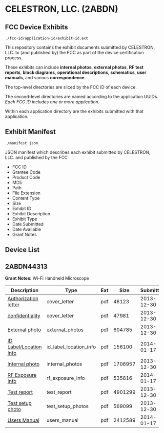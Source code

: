 # CELESTRON, LLC. (2ABDN)
## FCC Device Exhibits

```
./fcc-id/application-id/exhibit-id.ext
```

This repository contains the exhibit documents submitted by CELESTRON, LLC. to (and published by) the FCC as part of the device certification process.

These exhibits can include **internal photos**, **external photos**, **RF test reports**, **block diagrams**, **operational descriptions**, **schematics**, **user manuals**, and various **correspondence**.

The top-level directories are sliced by the FCC ID of each device.

The second-level directories are named according to the application UUIDs. *Each FCC ID includes one or more application.*

Within each application directory are the exhibits submitted with that application. 

## Exhibit Manifest

```
./manifest.json
```

JSON manifest which describes each exhibit submitted by CELESTRON, LLC. and published by the FCC.

- FCC ID
- Grantee Code
- Product Code
- MD5
- Path
- File Extension
- Content Type
- Size
- Exhibit ID
- Exhibit Description
- Exhibit Type
- Date Submitted
- Date Available
- Grant Notes

## Device List
## 2ABDN44313
**Grant Notes:** Wi-Fi Handheld Microscope

| Description | Type | Ext | Size | Submitted | Available |
| ----------- | ---- | --- | ---- | --------- | --------- |
| [Authorization letter](2ABDN44313/e7c4b5a830c323587a9a949332288141/2153875.pdf) | cover_letter | pdf | 48123 | 2013-12-30 | 2014-01-21 |
| [confidentiality](2ABDN44313/e7c4b5a830c323587a9a949332288141/2153876.pdf) | cover_letter | pdf | 47981 | 2013-12-30 | 2014-01-21 |
| [External photo	](2ABDN44313/e7c4b5a830c323587a9a949332288141/2153871.pdf) | external_photos | pdf | 604785 | 2013-12-30 | 2014-01-21 |
| [ID Label/Location Info](2ABDN44313/e7c4b5a830c323587a9a949332288141/2168963.pdf) | id_label_location_info | pdf | 156100 | 2014-01-17 | 2014-01-21 |
| [Internal photo		](2ABDN44313/e7c4b5a830c323587a9a949332288141/2153872.pdf) | internal_photos | pdf | 1706957 | 2013-12-30 | 2014-01-21 |
| [RF Exposure Info](2ABDN44313/e7c4b5a830c323587a9a949332288141/2168966.pdf) | rf_exposure_info | pdf | 535816 | 2014-01-17 | 2014-01-21 |
| [Test report](2ABDN44313/e7c4b5a830c323587a9a949332288141/2153874.pdf) | test_report | pdf | 4901299 | 2013-12-30 | 2014-01-21 |
| [Test setup photo](2ABDN44313/e7c4b5a830c323587a9a949332288141/2153873.pdf) | test_setup_photos | pdf | 569099 | 2013-12-30 | 2014-01-21 |
| [Users Manual](2ABDN44313/e7c4b5a830c323587a9a949332288141/2168965.pdf) | users_manual | pdf | 2412589 | 2014-01-17 | 2014-01-21 |
